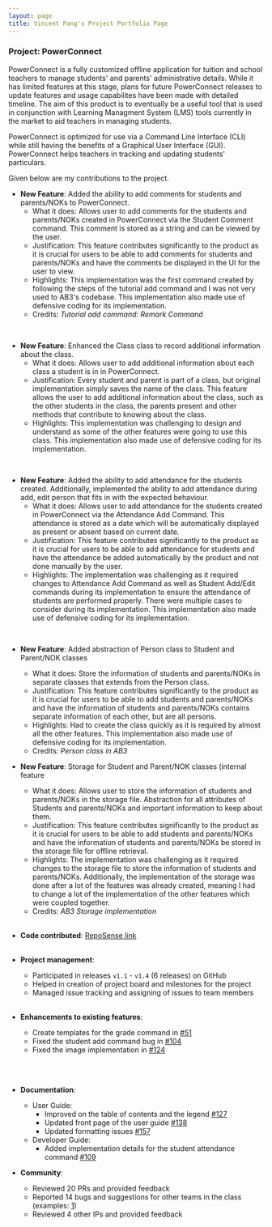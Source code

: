 ```yaml
---
layout: page
title: Vincent Pang's Project Portfolio Page
---
```

### Project: PowerConnect

PowerConnect is a fully customized offline application for tuition and school teachers to manage students' and parents' administrative details. While it has limited features at this stage, plans for future PowerConnect releases to update features and usage capabilites have been made with detailed timeline.
The aim of this product is to eventually be a useful tool that is used in conjunction with Learning Managment System (LMS) tools currently in the market to aid teachers in managing students. <br>

PowerConnect is optimized for use via a Command Line Interface (CLI) while still having the benefits of a Graphical User Interface (GUI). PowerConnect helps teachers in tracking and updating students' particulars.

Given below are my contributions to the project.

* **New Feature**: Added the ability to add comments for students and parents/NOKs to PowerConnect.
  * What it does: Allows user to add comments for the students and parents/NOKs created in PowerConnect via the Student Comment command. This comment is stored as a string and can be viewed by the user.
  * Justification: This feature contributes significantly to the product as it is crucial for users to be able to add comments for students and parents/NOKs and have the comments be displayed in the UI for the user to view.
  * Highlights: This implementation was the first command created by following the steps of the tutorial add command and I was not very used to AB3's codebase. This implementation also made use of defensive coding for its implementation.
  * Credits: *Tutorial add command: Remark Command*
<br>

* **New Feature**: Enhanced the Class class to record additional information about the class.
  * What it does: Allows user to add additional information about each class a student is in in PowerConnect.
  * Justification: Every student and parent is part of a class, but original implementation simply saves the name of the class. This feature allows the user to add additional information about the class, such as the other students in the class, the parents present and other methods that contribute to knowing about the class.
  * Highlights: This implementation was challenging to design and understand as some of the other features were going to use this class. This implementation also made use of defensive coding for its implementation.
<br>

* **New Feature**: Added the ability to add attendance for the students created. Additionally, implemented the ability to add attendance during add, edit person that fits in with the expected behaviour.
  * What it does: Allows user to add attendance for the students created in PowerConnect via the Attendance Add Command. This attendance is stored as a date which will be automatically displayed as present or absent based on current date.
  * Justification: This feature contributes significantly to the product as it is crucial for users to be able to add attendance for students and have the attendance be added automatically by the product and not done manually by the user.
  * Highlights: The implementation was challenging as it required changes to Attendance Add Command as well as Student Add/Edit commands during its implementation to ensure the attendance of students are performed properly. There were multiple cases to consider during its implementation. This implementation also made use of defensive coding for its implementation.
<br>

* **New Feature**: Added abstraction of Person class to Student and Parent/NOK classes
  * What it does: Store the information of students and parents/NOKs in separate classes that extends from the Person class.
  * Justification: This feature contributes significantly to the product as it is crucial for users to be able to add students and parents/NOKs and have the information of students and parents/NOKs contains separate information of each other, but are all persons.
  * Highlights: Had to create the class quickly as it is required by almost all the other features. This implementation also made use of defensive coding for its implementation.
  * Credits: *Person class in AB3*
    <br>

* **New Feature**: Storage for Student and Parent/NOK classes (internal feature
  * What it does: Allows user to store the information of students and parents/NOKs in the storage file. Abstraction for all attributes of Students and parents/NOKs and important information to keep about them.
  * Justification: This feature contributes significantly to the product as it is crucial for users to be able to add students and parents/NOKs and have the information of students and parents/NOKs be stored in the storage file for offline retrieval.
  * Highlights: The implementation was challenging as it required changes to the storage file to store the information of students and parents/NOKs. Additionally, the implementation of the storage was done after a lot of the features was already created, meaning I had to change a lot of the implementation of the other features which were coupled together.
  * Credits: *AB3 Storage implementation*
  <br>

* **Code contributed**: [RepoSense link](https://nus-cs2103-ay2223s2.github.io/tp-dashboard/?search=securespider&sort=groupTitle&sortWithin=title&timeframe=commit&mergegroup=&groupSelect=groupByRepos&breakdown=true&checkedFileTypes=docs~functional-code~test-code~other&since=2023-02-17) <br><br>

* **Project management**:
  * Participated in releases `v1.1` - `v1.4` (6 releases) on GitHub
  * Helped in creation of project board and milestones for the project
  * Managed issue tracking and assigning of issues to team members <br><br>

* **Enhancements to existing features**:
  * Create templates for the grade command in [\#51](https://github.com/AY2223S2-CS2103T-T09-1/tp/pull/51)
  * Fixed the student add command bug in [\#104](https://github.com/AY2223S2-CS2103T-T09-1/tp/pull/104)
  * Fixed the image implementation in [\#124](https://github.com/AY2223S2-CS2103T-T09-1/tp/pull/124)

<br><br>

* **Documentation**:
    * User Guide:
        * Improved on the table of contents and the legend [\#127](https://github.com/AY2223S2-CS2103T-T09-1/tp/pull/127)
        * Updated front page of the user guide [\#138](https://github.com/AY2223S2-CS2103T-T09-1/tp/pull/138)
        * Updated formatting issues [\#157](https://github.com/AY2223S2-CS2103T-T09-1/tp/pull/157)
    * Developer Guide:
        * Added implementation details for the student attendance command [\#109](https://github.com/AY2223S2-CS2103T-T09-1/tp/pull/109)

* **Community**:
    * Reviewed 20 PRs and provided feedback
    * Reported 14 bugs and suggestions for other teams in the class (examples: [1](https://github.com/AY2223S2-CS2103T-W09-1/tp/issues?q=is%3Aissue+securespider))
    * Reviewed 4 other IPs and provided feedback



